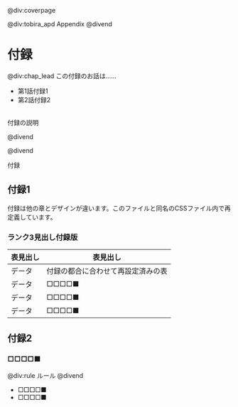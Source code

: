 
@div:coverpage

<!-- <div class="chap_num">Appendix</div> -->

@div:tobira_apd
Appendix
@divend

# 付録

@div:chap_lead
この付録のお話は……
- <span class="tobira_num">第1話</span>付録1
- <span class="tobira_num">第2話</span>付録2

<br>
付録の説明

@divend

@divend

<p id="pagetitle">付録</a>

## 付録1
付録は他の章とデザインが違います。このファイルと同名のCSSファイル内で再定義しています。

### ランク3見出し付録版
|表見出し|表見出し|
|--|--
|データ|付録の都合に合わせて再設定済みの表|
|データ|□□□□■|
|データ|□□□□■|
|データ|□□□□■|



## 付録2

### □□□□■
@div:rule
ルール
@divend
- □□□□■
- □□□□■
